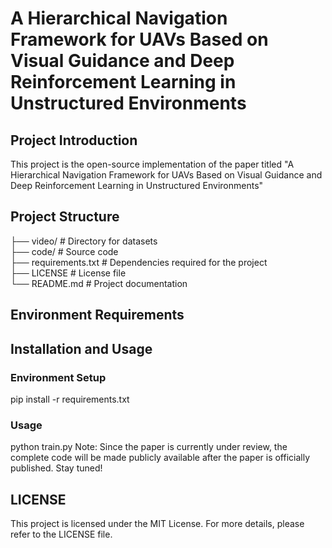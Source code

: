 # A Hierarchical Navigation Framework for UAVs Based on Visual Guidance and Deep Reinforcement Learning in Unstructured Environments
## Project Introduction
This project is the open-source implementation of the paper titled "A Hierarchical Navigation Framework for UAVs Based on Visual Guidance and Deep Reinforcement Learning in Unstructured Environments"
## Project Structure
├── video/               # Directory for datasets  
├── code/                # Source code  
├── requirements.txt     # Dependencies required for the project  
├── LICENSE              # License file  
└── README.md            # Project documentation  
## Environment Requirements
## Installation and Usage
 ### Environment Setup
pip install -r requirements.txt
 ### Usage
python train.py
Note: Since the paper is currently under review, the complete code will be made publicly available after the paper is officially published. Stay tuned!
## LICENSE
This project is licensed under the MIT License. For more details, please refer to the LICENSE file.
